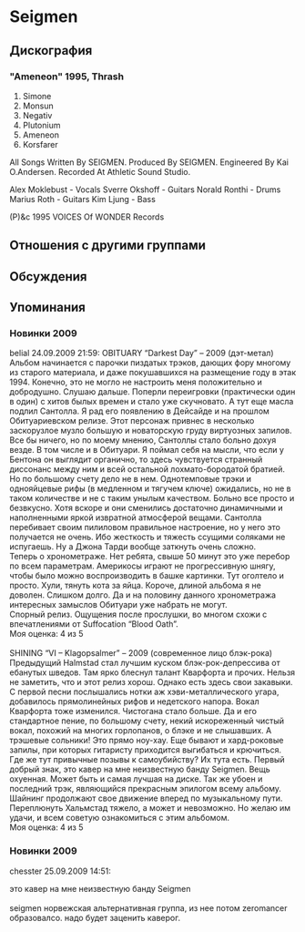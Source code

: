 # Seigmen



## Дискография

### "Ameneon" 1995, Thrash

1.  Simone
2.  Monsun
3.  Negativ
4.  Plutonium
5.  Ameneon
6.  Korsfarer

All Songs Written By SEIGMEN.
Produced By SEIGMEN.
Engineered By Kai O.Andersen.
Recorded At Athletic Sound Studio.

Alex Moklebust - Vocals
Sverre Okshoff - Guitars
Norald Ronthi - Drums
Marius Roth - Guitars
Kim Ljung - Bass

(P)&c 1995 VOICES Of WONDER Records


## Отношения с другими группами


## Обсуждения


## Упоминания

### Новинки 2009

belial 24.09.2009 21:59:
OBITUARY “Darkest Day” – 2009 (дэт-метал)<BR>Альбом начинается с парочки пиздатых трэков, дающих фору многому из старого материала, и даже покушавшихся на размещение году в этак 1994. Конечно, это не могло не настроить меня положительно и добродушно. Слушаю дальше. Поперли переигровки (практически один в один) с хитов былых времен и стало уже скучновато. А тут еще  масла подлил Сантолла. Я рад его появлению в Дейсайде и на прошлом Обитуариевском релизе. Этот персонаж привнес в несколько заскорузлое музло большую и новаторскую груду виртуозных запилов. Все бы ничего, но по моему мнению, Сантоллы стало больно дохуя везде. В том числе и в Обитуари. Я поймал себя на мысли, что если у Бентона он выглядит органично, то здесь чувствуется странный диссонанс между ним и всей остальной лохмато-бородатой братией.  <BR>Но по большому счету дело не в нем. Однотемповые трэки и однояйцевые рифы (в медленном и тягучем ключе) ожидались, но не в таком количестве и не с таким унылым качеством. Больно все просто и безвкусно. Хотя вскоре и они сменились достаточно динамичными и наполненными яркой извратной атмосферой вещами. Сантолла перебивает своим пилиловом правильное настроение, но у него это получается не очень. Ибо жесткость и тяжесть ссущими соляками не испугаешь. Ну а Джона Тарди вообще заткнуть очень сложно. <BR>Теперь о хронометраже. Нет ребята, свыше 50 минут это уже перебор по всем параметрам. Америкосы играют не прогрессивную шнягу, чтобы было можно воспроизводить в башке картинки. Тут оголтело и просто. Хули, тянуть кота за яйца. Короче, длиной альбома я не доволен. Слишком долго. Да и на половину данного хронометража интересных замыслов Обитуари уже набрать не могут. <BR>Спорный релиз. Ощущения после прослушки, во многом схожи с впечатлениями от Suffocation “Blood Oath”.<BR>Моя оценка: 4 из 5<BR><BR>SHINING “VI – Klagopsalmer” – 2009 (современное лицо блэк-рока)<BR>Предыдущий Halmstad стал лучшим куском блэк-рок-депрессива от ебанутых шведов. Там ярко блеснул талант Кварфорта и прочих. Нельзя не заметить, что и этот релиз хорош. Однако есть здесь свои закавыки.<BR>С первой песни послышались нотки аж хэви-металлического угара, добавилось прямолинейных рифов и недетского напора. Вокал Кварфорта тоже изменился. Чистогана стало больше. Да и его стандартное пение, по большому счету, некий искореженный чистый вокал, похожий на многих горлопанов, о блэке и не слышавших. А трэшевые сольники! Это прямо ноу-хау. Еще бывают и хард-роковые запилы, при которых гитаристу приходится выгибаться и крючиться. <BR>Где же тут привычные позывы к самоубийству? Их тута есть. Первый добрый знак, это кавер на мне неизвестную банду Seigmen. Вещь охуенная. Может быть и самая лучшая на диске. Так же убоен и последний трэк, являющийся прекрасным эпилогом всему альбому. <BR>Шайнинг продолжают свое движение вперед по музыкальному пути. Переплюнуть Хальмстад тяжело, а может и невозможно. Но желаю им удачи, и всем советую ознакомиться с этим альбомом. <BR>Моя оценка: 4 из 5 <BR>

### Новинки 2009

chesster 25.09.2009 14:51:
<DIV CLASS="quote">это кавер на мне неизвестную банду Seigmen </DIV><BR>seigmen норвежская альтернативная группа, из нее потом zeromancer образовалсо. надо будет заценить каверог. 

